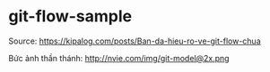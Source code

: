 # git-flow-sample
Source: https://kipalog.com/posts/Ban-da-hieu-ro-ve-git-flow-chua

Bức ảnh thần thánh:
http://nvie.com/img/git-model@2x.png
